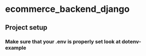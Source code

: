 # ecommerce_backend_django

## Project setup

### Make sure that your .env is properly set look at dotenv-example


